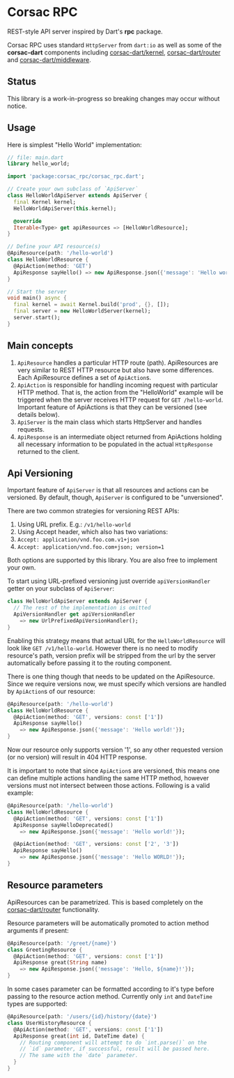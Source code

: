 # Corsac RPC

REST-style API server inspired by Dart's __rpc__ package.

Corsac RPC uses standard `HttpServer` from `dart:io` as well as
some of the __corsac-dart__ components including
[corsac-dart/kernel](https://github.com/corsac-dart/kernel),
[corsac-dart/router](https://github.com/corsac-dart/router) and
[corsac-dart/middleware](https://github.com/corsac-dart/middleware).

## Status

This library is a work-in-progress so breaking changes may occur without notice.

## Usage

Here is simplest "Hello World" implementation:

```dart
// file: main.dart
library hello_world;

import 'package:corsac_rpc/corsac_rpc.dart';

// Create your own subclass of `ApiServer`
class HelloWorldApiServer extends ApiServer {
  final Kernel kernel;
  HelloWorldApiServer(this.kernel);

  @override
  Iterable<Type> get apiResources => [HelloWorldResource];
}

// Define your API resource(s)
@ApiResource(path: '/hello-world')
class HelloWorldResource {
  @ApiAction(method: 'GET')
  ApiResponse sayHello() => new ApiResponse.json({'message': 'Hello world!'});
}

// Start the server
void main() async {
  final kernel = await Kernel.build('prod', {}, []);
  final server = new HelloWorldServer(kernel);
  server.start();
}
```

## Main concepts

1. `ApiResource` handles a particular HTTP route (path). ApiResources are
  very similar to REST HTTP resource but also have some differences. Each
  ApiResource defines a set of `ApiAction`s.
2. `ApiAction` is responsible for handling incoming request with particular
  HTTP method. That is, the action from the "HelloWorld" example will be
  triggered when the server receives HTTP request for `GET /hello-world`.
  Important feature of ApiActions is that they can be versioned (see
  details below).
3. `ApiServer` is the main class which starts HttpServer and handles
  requests.
4. `ApiResponse` is an intermediate object returned from ApiActions holding
  all necessary information to be populated in the actual `HttpResponse`
  returned to the client.

## Api Versioning

Important feature of `ApiServer` is that all resources and actions can be
versioned. By default, though, `ApiServer` is configured to be "unversioned".

There are two common strategies for versioning REST APIs:

1. Using URL prefix. E.g.: `/v1/hello-world`
2. Using Accept header, which also has two variations:
  1. `Accept: application/vnd.foo.com.v1+json`
  2. `Accept: application/vnd.foo.com+json; version=1`

Both options are supported by this library. You are also free to implement
your own.

To start using URL-prefixed versioning just override `apiVersionHandler`
getter on your subclass of `ApiServer`:

```dart
class HelloWorldApiServer extends ApiServer {
  // The rest of the implementation is omitted
  ApiVersionHandler get apiVersionHandler
    => new UrlPrefixedApiVersionHandler();
}
```

Enabling this strategy means that actual URL for the `HelloWorldResource`
will look like `GET /v1/hello-world`. However there is no need to modify
resource's path, version prefix will be stripped from the url by the server
automatically before passing it to the routing component.

There is one thing though that needs to be updated on the ApiResource.
Since we require versions now, we must specify which versions are handled by
`ApiAction`s of our resource:

```dart
@ApiResource(path: '/hello-world')
class HelloWorldResource {
  @ApiAction(method: 'GET', versions: const ['1'])
  ApiResponse sayHello()
    => new ApiResponse.json({'message': 'Hello world!'});
}
```

Now our resource only supports version '1', so any other requested version
(or no version) will result in 404 HTTP response.

It is important to note that since `ApiAction`s are versioned, this means
one can define multiple actions handling the same HTTP method, however
versions must not intersect between those actions. Following is a valid
example:

```dart
@ApiResource(path: '/hello-world')
class HelloWorldResource {
  @ApiAction(method: 'GET', versions: const ['1'])
  ApiResponse sayHelloDeprecated()
    => new ApiResponse.json({'message': 'Hello world!'});

  @ApiAction(method: 'GET', versions: const ['2', '3'])
  ApiResponse sayHello()
    => new ApiResponse.json({'message': 'Hello WORLD!'});
}
```

## Resource parameters

ApiResources can be parametrized. This is based completely on the
[corsac-dart/router](https://github.com/corsac-dart/router) functionality.

Resource parameters will be automatically promoted to action method
arguments if present:


```dart
@ApiResource(path: '/greet/{name}')
class GreetingResource {
  @ApiAction(method: 'GET', versions: const ['1'])
  ApiResponse great(String name)
    => new ApiResponse.json({'message': 'Hello, ${name}!'});
}
```

In some cases parameter can be formatted according to it's type before
passing to the resource action method. Currently only `int` and `DateTime`
types are supported:

```dart
@ApiResource(path: '/users/{id}/history/{date}')
class UserHistoryResource {
  @ApiAction(method: 'GET', versions: const ['1'])
  ApiResponse great(int id, DateTime date) {
    // Routing component will attempt to do `int.parse()` on the
    // `id` parameter, if successful, result will be passed here.
    // The same with the `date` parameter.
  }
}
```

